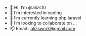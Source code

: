 - 👋 Hi, I’m @alizs10
- 👀 I’m interested in coding
- 🌱 I’m currently learning php laravel
- 💞️ I’m looking to collaborate on ...
- 📫 Email : alizswork@gmail.com

<!---
alizs10/alizs10 is a ✨ special ✨ repository because its `README.md` (this file) appears on your GitHub profile.
You can click the Preview link to take a look at your changes.
--->
